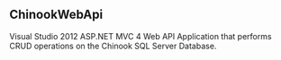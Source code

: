 ChinookWebApi
-------------
Visual Studio 2012 ASP.NET MVC 4 Web API Application that performs CRUD operations on the Chinook SQL Server Database.
